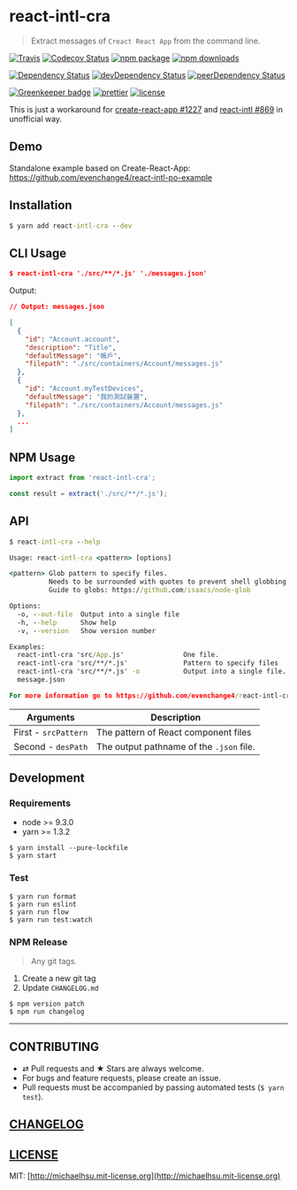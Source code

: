 # react-intl-cra

> Extract messages of `Creact React App` from the command line.

[![Travis][build-badge]][build]
[![Codecov Status][codecov-badge]][codecov]
[![npm package][npm-badge]][npm]
[![npm downloads][npm-downloads]][npm]

[![Dependency Status][dependency-badge]][dependency]
[![devDependency Status][devdependency-badge]][devdependency]
[![peerDependency Status][peerdependency-badge]][peerdependency]

[![Greenkeeper badge][greenkeeper-badge]][greenkeeper]
[![prettier][prettier-badge]][prettier]
[![license][license-badge]][license]

This is just a workaround for [create-react-app #1227](https://github.com/facebookincubator/create-react-app/issues/1227#issuecomment-285738137) and [react-intl #869](https://github.com/yahoo/react-intl/issues/869) in unofficial way.

## Demo

Standalone example based on Create-React-App: https://github.com/evenchange4/react-intl-po-example

## Installation

```cmd
$ yarn add react-intl-cra --dev
```

## CLI Usage

```json
$ react-intl-cra './src/**/*.js' './messages.json'
```

Output:

```json
// Output: messages.json

[
  {
    "id": "Account.account",
    "description": "Title",
    "defaultMessage": "帳戶",
    "filepath": "./src/containers/Account/messages.js"
  },
  {
    "id": "Account.myTestDevices",
    "defaultMessage": "我的測試裝置",
    "filepath": "./src/containers/Account/messages.js"
  },
  ...
]
```

## NPM Usage

```js
import extract from 'react-intl-cra';

const result = extract('./src/**/*.js');
```

## API

```cmd
$ react-intl-cra --help

Usage: react-intl-cra <pattern> [options]

<pattern> Glob pattern to specify files.
          Needs to be surrounded with quotes to prevent shell globbing.
          Guide to globs: https://github.com/isaacs/node-glob

Options:
  -o, --out-file  Output into a single file                             [string]
  -h, --help      Show help                                            [boolean]
  -v, --version   Show version number                                  [boolean]

Examples:
  react-intl-cra 'src/App.js'               One file.
  react-intl-cra 'src/**/*.js'              Pattern to specify files
  react-intl-cra 'src/**/*.js' -o           Output into a single file.
  message.json

For more information go to https://github.com/evenchange4/react-intl-cra
```

| **Arguments**        | **Description**                          |
| -------------------- | ---------------------------------------- |
| First - `srcPattern` | The pattern of React component files     |
| Second - `desPath`   | The output pathname of the `.json` file. |

## Development

### Requirements

* node >= 9.3.0
* yarn >= 1.3.2

```
$ yarn install --pure-lockfile
$ yarn start
```

### Test

```
$ yarn run format
$ yarn run eslint
$ yarn run flow
$ yarn run test:watch
```

### NPM Release

> Any git tags.

1. Create a new git tag
2. Update `CHANGELOG.md`

```console
$ npm version patch
$ npm run changelog
```

---

## CONTRIBUTING

* ⇄ Pull requests and ★ Stars are always welcome.
* For bugs and feature requests, please create an issue.
* Pull requests must be accompanied by passing automated tests (`$ yarn test`).

## [CHANGELOG](CHANGELOG.md)

## [LICENSE](LICENSE)

MIT: [http://michaelhsu.mit-license.org](http://michaelhsu.mit-license.org)

[build-badge]: https://img.shields.io/travis/evenchange4/react-intl-cra/master.svg?style=flat-square
[build]: https://travis-ci.org/evenchange4/react-intl-cra
[npm-badge]: https://img.shields.io/npm/v/react-intl-cra.svg?style=flat-square
[npm]: https://www.npmjs.org/package/react-intl-cra
[codecov-badge]: https://img.shields.io/codecov/c/github/evenchange4/react-intl-cra.svg?style=flat-square
[codecov]: https://codecov.io/github/evenchange4/react-intl-cra?branch=master
[npm-downloads]: https://img.shields.io/npm/dt/react-intl-cra.svg?style=flat-square
[license-badge]: https://img.shields.io/npm/l/react-intl-cra.svg?style=flat-square
[license]: http://michaelhsu.mit-license.org/
[dependency-badge]: https://david-dm.org/evenchange4/react-intl-cra.svg?style=flat-square
[dependency]: https://david-dm.org/evenchange4/react-intl-cra
[devdependency-badge]: https://david-dm.org/evenchange4/react-intl-cra/dev-status.svg?style=flat-square
[devdependency]: https://david-dm.org/evenchange4/react-intl-cra#info=devDependencies
[peerdependency-badge]: https://david-dm.org/evenchange4/react-intl-cra/peer-status.svg?style=flat-square
[peerdependency]: https://david-dm.org/evenchange4/react-intl-cra#info=peerDependencies
[greenkeeper-badge]: https://badges.greenkeeper.io/evenchange4/react-intl-cra.svg?style=flat-square
[greenkeeper]: https://greenkeeper.io/
[prettier-badge]: https://img.shields.io/badge/styled_with-prettier-ff69b4.svg?style=flat-square
[prettier]: https://github.com/prettier/prettier
